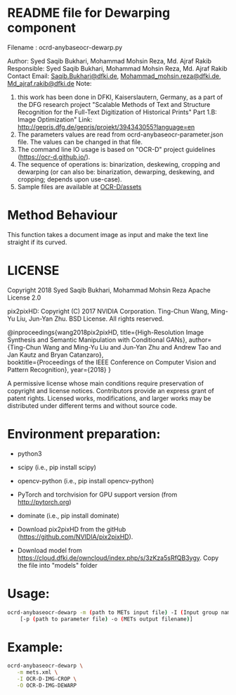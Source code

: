 # README file for Dewarping component

Filename : ocrd-anybaseocr-dewarp.py

Author: Syed Saqib Bukhari, Mohammad Mohsin Reza, Md. Ajraf Rakib
Responsible: Syed Saqib Bukhari, Mohammad Mohsin Reza, Md. Ajraf Rakib
Contact Email: Saqib.Bukhari@dfki.de, Mohammad_mohsin.reza@dfki.de, Md_ajraf.rakib@dfki.de
Note: 
1. this work has been done in DFKI, Kaiserslautern, Germany, as a part of the DFG research project "Scalable Methods of Text and Structure Recognition for the Full-Text Digitization of Historical Prints" Part 1.B: Image Optimization"
Link: http://gepris.dfg.de/gepris/projekt/394343055?language=en
2. The parameters values are read from ocrd-anybaseocr-parameter.json file. The values can be changed in that file.
3. The command line IO usage is based on "OCR-D" project guidelines (https://ocr-d.github.io/). 
4. The sequence of operations is: binarization, deskewing, cropping and dewarping (or can also be: binarization, dewarping, deskewing, and cropping; depends upon use-case).
5. Sample files are available at [OCR-D/assets](https://github.com/OCR-D/ocrd-assets/tree/master/data/dfki-testdata)

# Method Behaviour
This function takes a document image as input and make the text line straight if its curved.

# LICENSE
Copyright 2018 Syed Saqib Bukhari, Mohammad Mohsin Reza
Apache License 2.0

pix2pixHD: Copyright (C) 2017 NVIDIA Corporation. Ting-Chun Wang, Ming-Yu Liu, Jun-Yan Zhu. 
BSD License. All rights reserved. 

@inproceedings{wang2018pix2pixHD,
  title={High-Resolution Image Synthesis and Semantic Manipulation with Conditional GANs},
  author={Ting-Chun Wang and Ming-Yu Liu and Jun-Yan Zhu and Andrew Tao and Jan Kautz and Bryan Catanzaro},  
  booktitle={Proceedings of the IEEE Conference on Computer Vision and Pattern Recognition},
  year={2018}
}

A permissive license whose main conditions require preservation of copyright and license notices. Contributors provide an express grant of patent rights. Licensed works, modifications, and larger works may be distributed under different terms and without source code.

# Environment preparation:
- python3
- scipy (i.e., pip install scipy)
- opencv-python (i.e., pip install opencv-python)
- PyTorch and torchvision for GPU support version (from http://pytorch.org)
- dominate (i.e., pip install dominate)

- Download pix2pixHD from the gitHub (https://github.com/NVIDIA/pix2pixHD).
- Download model from https://cloud.dfki.de/owncloud/index.php/s/3zKza5sRfQB3ygy. Copy the file into "models" folder


# Usage:
```sh
ocrd-anybaseocr-dewarp -m (path to METs input file) -I (Input group name) -O (Output group name)
	[-p (path to parameter file) -o (METs output filename)]
```

# Example: 
```sh
ocrd-anybaseocr-dewarp \
   -m mets.xml \
   -I OCR-D-IMG-CROP \
   -O OCR-D-IMG-DEWARP
```